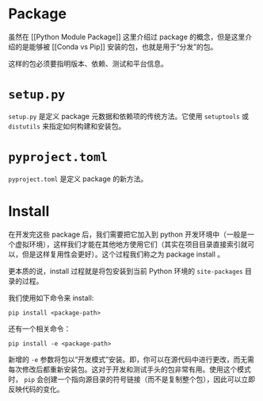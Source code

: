 # Package

虽然在 [[Python Module Package]] 这里介绍过 package 的概念，但是这里介绍的是能够被 [[Conda vs Pip]] 安装的包，也就是用于“分发”的包。

这样的包必须要指明版本、依赖、测试和平台信息。

# `setup.py`

`setup.py` 是定义 package 元数据和依赖项的传统方法。它使用 `setuptools` 或 `distutils` 来指定如何构建和安装包。

# `pyproject.toml`

`pyproject.toml` 是定义 package 的新方法。

# Install

在开发完这些 package 后，我们需要把它加入到 python 开发环境中（一般是一个虚拟环境），这样我们才能在其他地方使用它们（其实在项目目录直接索引就可以，但是这样复用性会更好）。这个过程我们称之为 package install 。

更本质的说，install 过程就是将包安装到当前 Python 环境的 `site-packages` 目录的过程。

我们使用如下命令来 install:

``` shell
pip install <package-path>
```

还有一个相关命令：

``` shell
pip install -e <package-path>
```

新增的 `-e` 参数将包以“开发模式”安装。即，你可以在源代码中进行更改，而无需每次修改后都重新安装包。这对于开发和测试手头的包非常有用。使用这个模式时， `pip` 会创建一个指向源目录的符号链接（而不是复制整个包），因此可以立即反映代码的变化。
